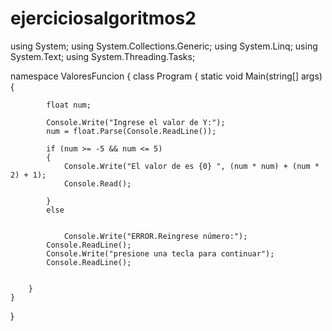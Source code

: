 # ejerciciosalgoritmos2
using System;
using System.Collections.Generic;
using System.Linq;
using System.Text;
using System.Threading.Tasks;

namespace ValoresFuncion
{
    class Program
    {
        static void Main(string[] args)
        {

            float num;

            Console.Write("Ingrese el valor de Y:");
            num = float.Parse(Console.ReadLine());

            if (num >= -5 && num <= 5)
            {
                Console.Write("El valor de es {0} ", (num * num) + (num * 2) + 1);
                Console.Read();

            }
            else


                Console.Write("ERROR.Reingrese número:");
            Console.ReadLine();
            Console.Write("presione una tecla para continuar");
            Console.ReadLine();


        }
    }
}

